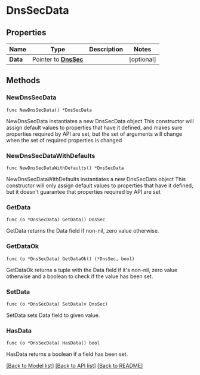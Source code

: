 # DnsSecData

## Properties

Name | Type | Description | Notes
------------ | ------------- | ------------- | -------------
**Data** | Pointer to [**DnsSec**](DnsSec.md) |  | [optional] 

## Methods

### NewDnsSecData

`func NewDnsSecData() *DnsSecData`

NewDnsSecData instantiates a new DnsSecData object
This constructor will assign default values to properties that have it defined,
and makes sure properties required by API are set, but the set of arguments
will change when the set of required properties is changed

### NewDnsSecDataWithDefaults

`func NewDnsSecDataWithDefaults() *DnsSecData`

NewDnsSecDataWithDefaults instantiates a new DnsSecData object
This constructor will only assign default values to properties that have it defined,
but it doesn't guarantee that properties required by API are set

### GetData

`func (o *DnsSecData) GetData() DnsSec`

GetData returns the Data field if non-nil, zero value otherwise.

### GetDataOk

`func (o *DnsSecData) GetDataOk() (*DnsSec, bool)`

GetDataOk returns a tuple with the Data field if it's non-nil, zero value otherwise
and a boolean to check if the value has been set.

### SetData

`func (o *DnsSecData) SetData(v DnsSec)`

SetData sets Data field to given value.

### HasData

`func (o *DnsSecData) HasData() bool`

HasData returns a boolean if a field has been set.


[[Back to Model list]](HOW-TO.md#documentation-for-models) [[Back to API list]](HOW-TO.md#documentation-for-api-endpoints) [[Back to README]](HOW-TO.md)


